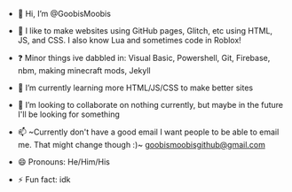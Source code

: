 - 👋 Hi, I’m @GoobisMoobis
- 👀 I like to make websites using GitHub pages, Glitch, etc using HTML, JS, and CSS. I also know Lua and sometimes code in Roblox!
- ❓ Minor things ive dabbled in: Visual Basic, Powershell, Git, Firebase, nbm, making minecraft mods, Jekyll

- 🌱 I’m currently learning more HTML/JS/CSS to make better sites
- 💞️ I’m looking to collaborate on nothing currently, but maybe in the future I'll be looking for something
- 📫 ~Currently  don't have a good email I want people to be able to email me. That might change though :)~ goobismoobisgithub@gmail.com
- 😄 Pronouns: He/Him/His
- ⚡ Fun fact: idk

<!---
GoobisMoobis/GoobisMoobis is a ✨ special ✨ repository because its `README.md` (this file) appears on your GitHub profile.
You can click the Preview link to take a look at your changes.
--->
